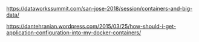 https://dataworkssummit.com/san-jose-2018/session/containers-and-big-data/

https://dantehranian.wordpress.com/2015/03/25/how-should-i-get-application-configuration-into-my-docker-containers/